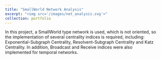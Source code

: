 ```yaml
---
title: "SmallWorld Network Analysis"
excerpt: "<img src='/images/net_analysis.svg'>"
collection: portfolio
---
```


In this project, a SmallWorld type network is used, which is not oriented, so the implementation of several centrality indices is required, including: Exponential-Subgraph Centrality, Resolvent-Subgraph Centrality and Katz Centrality. In addition, Broadcast and Receive indices were also implemented for temporal networks.
